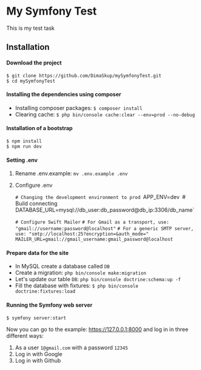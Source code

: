 # My Symfony Test
This is my test task

## Installation
#### Download the project
    $ git clone https://github.com/DimaSkup/mySymfonyTest.git
    $ cd mySymfonyTest
    
#### Installing the dependencies using composer 
* Installing composer packages: `$ composer install`
* Clearing cache: `$ php bin/console cache:clear --env=prod --no-debug`
    
#### Installation of a bootstrap
    $ npm install
    $ npm run dev
    
#### Setting .env  
1. Rename .env.example: `mv .env.example .env`
2. Configure .env

    `# Changing the development environment to prod
    `APP_ENV=dev`
    `# Build connecting`
    `DATABASE_URL=mysql://db_user:db_password@db_ip:3306/db_name`

    `# Configure Swift Mailer`
    `# For Gmail as a transport, use: "gmail://username:password@localhost"`
    `# For a generic SMTP server, use: "smtp://localhost:25?encryption=&auth_mode="`
    `MAILER_URL=gmail://gmail_username:gmail_password@localhost`
    
#### Prepare data for the site
* In MySQL create a database called `DB`
* Create a migration: `php bin/console make:migration`
* Let's update our table `DB`: `php bin/console doctrine:schema:up -f`
* Fill the database with fixtures:
    `$ php bin/console doctrine:fixtures:load`
    
#### Running the Symfony web server
    $ symfony server:start
Now you can go to the example: https://127.0.0.1:8000 and log in in three different ways:
1. As a user `1@gmail.com` with a password `12345`
2. Log in with Google
3. Log in with Github

